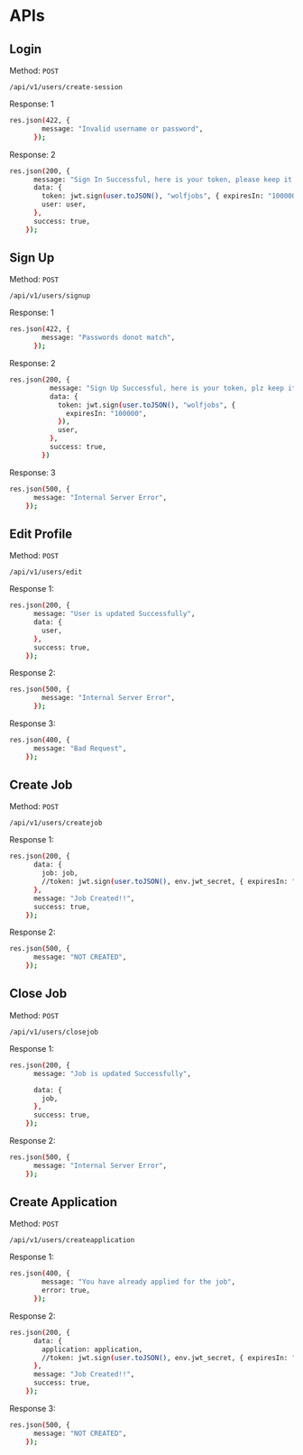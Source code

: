 # APIs

## Login

Method: `POST`

`/api/v1/users/create-session`

Response: 1

```sh
res.json(422, {
        message: "Invalid username or password",
      });
```

Response: 2

```sh
res.json(200, {
      message: "Sign In Successful, here is your token, please keep it safe",
      data: {
        token: jwt.sign(user.toJSON(), "wolfjobs", { expiresIn: "100000" }),
        user: user,
      },
      success: true,
    });
```

## Sign Up

Method: `POST`

`/api/v1/users/signup`

Response: 1

```sh
res.json(422, {
        message: "Passwords donot match",
      });
```

Response: 2

```sh
res.json(200, {
          message: "Sign Up Successful, here is your token, plz keep it safe",
          data: {
            token: jwt.sign(user.toJSON(), "wolfjobs", {
              expiresIn: "100000",
            }),
            user,
          },
          success: true,
        })
```

Response: 3

```sh
res.json(500, {
      message: "Internal Server Error",
    });
```

## Edit Profile

Method: `POST`

`/api/v1/users/edit`

Response 1:

```sh
res.json(200, {
      message: "User is updated Successfully",
      data: {
        user,
      },
      success: true,
    });
```

Response 2:

```sh
res.json(500, {
        message: "Internal Server Error",
      });
```

Response 3:
```sh
res.json(400, {
      message: "Bad Request",
    });
```

## Create Job

Method: `POST`

`/api/v1/users/createjob`

Response 1:

```sh
res.json(200, {
      data: {
        job: job,
        //token: jwt.sign(user.toJSON(), env.jwt_secret, { expiresIn: "100000" })
      },
      message: "Job Created!!",
      success: true,
    });
```

Response 2:

```sh
res.json(500, {
      message: "NOT CREATED",
    });
```

## Close Job
Method: `POST`

`/api/v1/users/closejob`

Response 1:

```sh
res.json(200, {
      message: "Job is updated Successfully",

      data: {
        job,
      },
      success: true,
    });
```

Response 2:

```sh
res.json(500, {
      message: "Internal Server Error",
    });
```

## Create Application

Method: `POST`

`/api/v1/users/createapplication`

Response 1:

```sh
res.json(400, {
        message: "You have already applied for the job",
        error: true,
      });
```

Response 2: 

```sh
res.json(200, {
      data: {
        application: application,
        //token: jwt.sign(user.toJSON(), env.jwt_secret, { expiresIn: "100000" })
      },
      message: "Job Created!!",
      success: true,
    });
```

Response 3:

```sh
res.json(500, {
      message: "NOT CREATED",
    });
```
